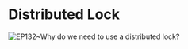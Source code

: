 # Distributed Lock

![EP132~Why do we need to use a distributed lock?](https://ngte-superbed.oss-cn-beijing.aliyuncs.com/uPic/Syg6akTJWa1F.png)
